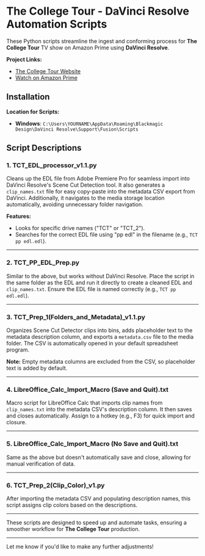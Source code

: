 # The College Tour - DaVinci Resolve Automation Scripts

These Python scripts streamline the ingest and conforming process for **The College Tour** TV show on Amazon Prime using **DaVinci Resolve**.

**Project Links:**
- [The College Tour Website](https://www.thecollegetour.com/)
- [Watch on Amazon Prime](https://www.amazon.com/The-College-Tour/dp/B08QMDXR7Z)

## Installation

**Location for Scripts:**
- **Windows**: `C:\Users\YOURNAME\AppData\Roaming\Blackmagic Design\DaVinci Resolve\Support\Fusion\Scripts`

## Script Descriptions

### 1. **TCT_EDL_processor_v1.1.py**
Cleans up the EDL file from Adobe Premiere Pro for seamless import into DaVinci Resolve's Scene Cut Detection tool. It also generates a `clip_names.txt` file for easy copy-paste into the metadata CSV export from DaVinci. Additionally, it navigates to the media storage location automatically, avoiding unnecessary folder navigation.

**Features:**
- Looks for specific drive names ("TCT" or "TCT_2").
- Searches for the correct EDL file using "pp edl" in the filename (e.g., `TCT pp edl.edl`).

---

### 2. **TCT_PP_EDL_Prep.py**
Similar to the above, but works without DaVinci Resolve. Place the script in the same folder as the EDL and run it directly to create a cleaned EDL and `clip_names.txt`. Ensure the EDL file is named correctly (e.g., `TCT pp edl.edl`).

---

### 3. **TCT_Prep_1(Folders_and_Metadata)_v1.1.py**
Organizes Scene Cut Detector clips into bins, adds placeholder text to the metadata description column, and exports a `metadata.csv` file to the media folder. The CSV is automatically opened in your default spreadsheet program.

**Note:** Empty metadata columns are excluded from the CSV, so placeholder text is added by default.

---

### 4. **LibreOffice_Calc_Import_Macro (Save and Quit).txt**
Macro script for LibreOffice Calc that imports clip names from `clip_names.txt` into the metadata CSV's description column. It then saves and closes automatically. Assign to a hotkey (e.g., F3) for quick import and closure.

---

### 5. **LibreOffice_Calc_Import_Macro (No Save and Quit).txt**
Same as the above but doesn't automatically save and close, allowing for manual verification of data.

---

### 6. **TCT_Prep_2(Clip_Color)_v1.py**
After importing the metadata CSV and populating description names, this script assigns clip colors based on the descriptions.

---

These scripts are designed to speed up and automate tasks, ensuring a smoother workflow for **The College Tour** production.

--- 

Let me know if you'd like to make any further adjustments!

